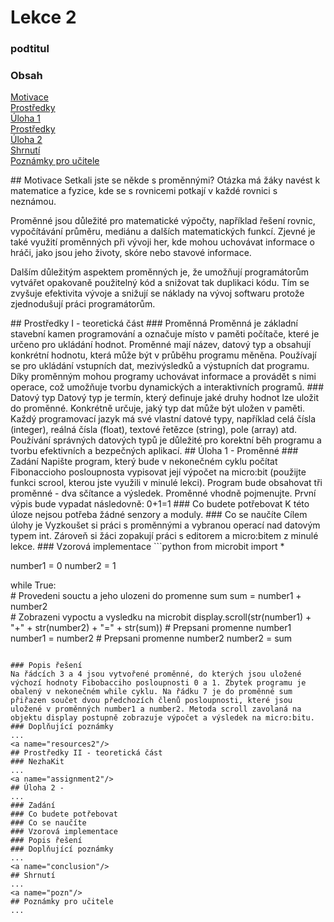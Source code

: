# Lekce 2
### podtitul

### Obsah
[Motivace](#motivace)  
[Prostředky](#resources1)  
[Úloha 1](#assignment1)  
[Prostředky](#resources2)  
[Úloha 2](#assignment2)  
[Shrnutí](#conclusion)  
[Poznámky pro učitele](#pozn)  

<a name="motivace"/>
## Motivace    
Setkali jste se někde s proměnnými?
Otázka má žáky navést k matematice a fyzice, kde se s rovnicemi potkají v každé rovnici s neznámou. 
	
Proměnné jsou důležité pro matematické výpočty, například řešení rovnic, vypočítávání průměru, mediánu a dalších matematických funkcí. Zjevné je také využití proměnných při vývoji her, kde mohou uchovávat informace o hráči, jako jsou jeho životy, skóre nebo stavové informace.

Dalším důležitým aspektem proměnných je, že umožňují programátorům vytvářet opakovaně použitelný kód a snižovat tak duplikaci kódu. Tím se zvyšuje efektivita vývoje a snižují se náklady na vývoj softwaru protože zjednodušují práci programátorům.

<a name="resources1"/>
## Prostředky I - teoretická část
### Proměnná
Proměnná je základní stavební kamen programování a označuje místo v paměti počítače, které je určeno pro ukládání hodnot. Proměnné mají název, datový typ a obsahují konkrétní hodnotu, která může být v průběhu programu měněna. Používají se pro ukládání vstupních dat, mezivýsledků a výstupních dat programu. Díky proměnným mohou programy uchovávat informace a provádět s nimi operace, což umožňuje tvorbu dynamických a interaktivních programů.
### Datový typ
Datový typ je termín, který definuje jaké druhy hodnot lze uložit do proměnné. Konkrétně určuje, jaký typ dat může být uložen v paměti. Každý programovací jazyk má své vlastní datové typy, například celá čísla (integer), reálná čísla (float), textové řetězce (string), pole (array) atd. Používání správných datových typů je důležité pro korektní běh programu a tvorbu efektivních a bezpečných aplikací.

<a name="assignment1"/>
## Úloha 1 - Proměnné
### Zadání
Napište program, který bude v nekonečném cyklu počítat Fibonaccioho posloupnosta vypisovat její výpočet na micro:bit (použijte funkci scrool, kterou jste využili v minulé lekci). Program bude obsahovat tři proměnné - dva sčítance a výsledek. Proměnné vhodně pojmenujte. První výpis bude vypadat následovně: 0+1=1
### Co budete potřebovat
K této úloze nejsou potřeba žádné senzory a moduly.
### Co se naučíte
Cílem úlohy je Vyzkoušet si práci s proměnnými a vybranou operací nad datovým typem int. Zároveň si žáci zopakují práci s editorem a micro:bitem z minulé lekce.
### Vzorová implementace
```python
from microbit import * 

number1 = 0
number2 = 1   

while True:   
	# Provedeni souctu a jeho ulozeni do promenne sum
    sum = number1 + number2     
	# Zobrazeni vypoctu a vysledku na microbit
    display.scroll(str(number1) + "+" + str(number2) + "=" + str(sum))
	# Prepsani promenne number1
    number1 = number2
	# Prepsani promenne number2
    number2 = sum
```

### Popis řešení
Na řádcích 3 a 4 jsou vytvořené proměnné, do kterých jsou uložené výchozí hodnoty Fibobacciho posloupnosti 0 a 1. Zbytek programu je obalený v nekonečném while cyklu. Na řádku 7 je do proměnné sum přiřazen součet dvou předchozích členů posloupnosti, které jsou uložené v proměnných number1 a number2. Metoda scroll zavolaná na objektu display postupně zobrazuje výpočet a výsledek na micro:bitu.
### Doplňující poznámky 
...
<a name="resources2"/>
## Prostředky II - teoretická část
### NezhaKit
...
<a name="assignment2"/>
## Úloha 2 - 
...
### Zadání
### Co budete potřebovat
### Co se naučíte
### Vzorová implementace
### Popis řešení
### Doplňující poznámky 
...
<a name="conclusion"/>
## Shrnutí
...
<a name="pozn"/>
## Poznámky pro učitele
...
